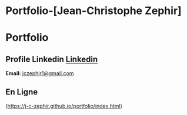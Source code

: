 # Portfolio-[Jean-Christophe Zephir]
# Portfolio 
## Profile Linkedin [Linkedin](https://www.linkedin.com/in/jean-christophe-zephir-ba1202251/)

**Email:**
jczephir1@gmail.com

## En Ligne
(https://j-c-zephir.github.io/portfolio/index.html)
